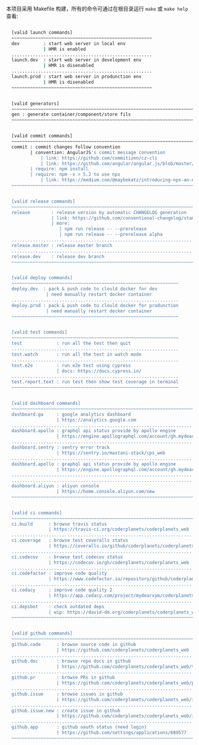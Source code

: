 本项目采用 Makefile 构建，所有的命令可通过在根目录运行 `make` 或 `make help` 查看:


```bash

  [valid launch commands]
  ~~~~~~~~~~~~~~~~~~~~~~~~~~~~~~~~~~~~~~~~~~~~~~~~~~~~~
  dev         : start web server in local env
              | HMR is enabled
  .....................................................
  launch.dev  : start web server in development env
              | HMR is disenabled
  .....................................................
  launch.prod : start web server in produnction env
              | HMR is disenabled
  ~~~~~~~~~~~~~~~~~~~~~~~~~~~~~~~~~~~~~~~~~~~~~~~~~~~~~


  [valid generators]
  ~~~~~~~~~~~~~~~~~~~~~~~~~~~~~~~~~~~~~~~~~~~~~~~~~~~~~~~~~~~~~~~~~~~~~~~~~~~~~~~~~~
  gen : generate container/component/store fils
  ~~~~~~~~~~~~~~~~~~~~~~~~~~~~~~~~~~~~~~~~~~~~~~~~~~~~~~~~~~~~~~~~~~~~~~~~~~~~~~~~~~


  [valid commit commands]
  ~~~~~~~~~~~~~~~~~~~~~~~~~~~~~~~~~~~~~~~~~~~~~~~~~~~~~~~~~~~~~~~~~~~~~~~~~~~~~~~~~~~~~~~~~~~~~~~~~~~~~~~~~
  commit : commit changes follow convention
         | convention: AngularJS's commit message convention
             | link: https://github.com/commitizen/cz-cli
             | link: https://github.com/angular/angular.js/blob/master/DEVELOPERS.md#-git-commit-guidelines
         | require: npm install
         | require: npm -v > 5.2 to use npx
             | link: https://medium.com/@maybekatz/introducing-npx-an-npm-package-runner-55f7d4bd282b
  ~~~~~~~~~~~~~~~~~~~~~~~~~~~~~~~~~~~~~~~~~~~~~~~~~~~~~~~~~~~~~~~~~~~~~~~~~~~~~~~~~~~~~~~~~~~~~~~~~~~~~~~~~


  [valid release commands]
  ~~~~~~~~~~~~~~~~~~~~~~~~~~~~~~~~~~~~~~~~~~~~~~~~~~~~~~~~~~~~~~~~~~~~~~~~~~~~~~~~~
  release        : release version by automatic CHANGELOG generation
                 | link: https://github.com/conventional-changelog/standard-version
                 | more:
                    | npm run release -- --prerelease
                    | npm run release -- --prerelease alpha
  .................................................................................
  release.master : release master branch
  .................................................................................
  release.dev    : release dev branch
  ~~~~~~~~~~~~~~~~~~~~~~~~~~~~~~~~~~~~~~~~~~~~~~~~~~~~~~~~~~~~~~~~~~~~~~~~~~~~~~~~~


  [valid deploy commands]
  ~~~~~~~~~~~~~~~~~~~~~~~~~~~~~~~~~~~~~~~~~~~~~~~~~~~~~~~~~~~~~~~
  deploy.dev  : pack & push code to clould docker for dev
               | need manually restart docker container
  ...............................................................
  deploy.prod : pack & push code to clould docker for produnction
               | need manually restart docker container
  ~~~~~~~~~~~~~~~~~~~~~~~~~~~~~~~~~~~~~~~~~~~~~~~~~~~~~~~~~~~~~~~


  [valid test commands]
  ~~~~~~~~~~~~~~~~~~~~~~~~~~~~~~~~~~~~~~~~~~~~~~~~~~~~~~~~~~~~~~~
  test             : run all the test then quit
  ...............................................................
  test.watch       : run all the test in watch mode
  ...............................................................
  test.e2e         : run e2e test using cypress
                   | docs: https://docs.cypress.io/
  ...............................................................
  test.report.text : run test then show test coverage in terminal
  ~~~~~~~~~~~~~~~~~~~~~~~~~~~~~~~~~~~~~~~~~~~~~~~~~~~~~~~~~~~~~~~


  [valid dashboard commands]
  ~~~~~~~~~~~~~~~~~~~~~~~~~~~~~~~~~~~~~~~~~~~~~~~~~~~~~~~~~~~~~~~~~~~~~~~~~~~~~~~~~
  dashboard.ga     : google analytics dashboard
                   | https://analytics.google.com
  .................................................................................
  dashboard.apollo : graphql api status provide by apollo engine
                   | https://engine.apollographql.com/account/gh.mydearxym/services
  .................................................................................
  dashboard.sentry : sentry error track
                   | https://sentry.io/mastani-stack/cps_web
  .................................................................................
  dashboard.apollo : graphql api status provide by apollo engine
                   | https://engine.apollographql.com/account/gh.mydearxym/services
  .................................................................................
  .................................................................................
  dashboard.aliyun : aliyun console
                   | https://home.console.aliyun.com/new
  ~~~~~~~~~~~~~~~~~~~~~~~~~~~~~~~~~~~~~~~~~~~~~~~~~~~~~~~~~~~~~~~~~~~~~~~~~~~~~~~~~


  [valid ci commands]
  ~~~~~~~~~~~~~~~~~~~~~~~~~~~~~~~~~~~~~~~~~~~~~~~~~~~~~~~~~~~~~~~~~~~~~~~~~~
  ci.build      : browse travis status
                | https://travis-ci.org/coderplanets/coderplanets_web
  ..........................................................................
  ci.coverage   : browse test coveralls status
                | https://coveralls.io/github/coderplanets/coderplanets_web
  ..........................................................................
  ci.codecov    : browse test codecov status
                | https://codecov.io/gh/coderplanets/coderplanets_web
  ..........................................................................
  ci.codefactor : improve code quality
                | https://www.codefactor.io/repository/github/coderplanets/coderplanets_web
  ..........................................................................
  ci.codacy     : improve code quality 2
                | https://app.codacy.com/project/mydearxym/coderplanets_web/dashboard?branchId=8274848
  ..........................................................................
  ci.depsbot    : check outdated deps
                | wip: https://david-dm.org/coderplanets/coderplanets_web
  ~~~~~~~~~~~~~~~~~~~~~~~~~~~~~~~~~~~~~~~~~~~~~~~~~~~~~~~~~~~~~~~~~~~~~~~~~~


  [valid github commands]
  ~~~~~~~~~~~~~~~~~~~~~~~~~~~~~~~~~~~~~~~~~~~~~~~~~~~~~~~~~~~~~~~~~~~~~~~~~~~~~~~~~~~~
  github.code      : browse source code in github
                   | https://github.com/coderplanets/coderplanets_web
  ....................................................................................
  github.doc       : browse repo docs in github
                   | https://github.com/coderplanets/coderplanets_web/tree/dev/docs
  ....................................................................................
  github.pr        : browse PRs in github
                   | https://github.com/coderplanets/coderplanets_web/pulls
  ....................................................................................
  github.issue     : browse issues in github
                   | https://github.com/coderplanets/coderplanets_web/issues
  ....................................................................................
  github.issue.new : create issue in github
                   | https://github.com/coderplanets/coderplanets_web/issues/new
  ....................................................................................
  github.app       : github oauth status (need login)
                   | https://github.com/settings/applications/689577
  ~~~~~~~~~~~~~~~~~~~~~~~~~~~~~~~~~~~~~~~~~~~~~~~~~~~~~~~~~~~~~~~~~~~~~~~~~~~~~~~~~~~~
```
